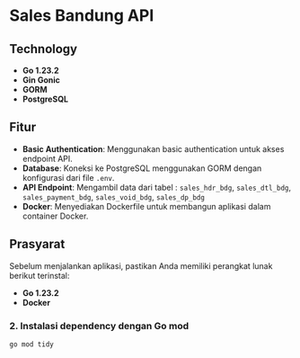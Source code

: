 # Sales Bandung API

## Technology
- **Go 1.23.2**
- **Gin Gonic**
- **GORM**
- **PostgreSQL**

## Fitur
- **Basic Authentication**: Menggunakan basic authentication untuk akses endpoint API.
- **Database**: Koneksi ke PostgreSQL menggunakan GORM dengan konfigurasi dari file `.env`.
- **API Endpoint**: Mengambil data dari tabel :
                    `sales_hdr_bdg`, 
                    `sales_dtl_bdg`, 
                    `sales_payment_bdg`, 
                    `sales_void_bdg`, 
                    `sales_dp_bdg`
- **Docker**: Menyediakan Dockerfile untuk membangun aplikasi dalam container Docker.

## Prasyarat

Sebelum menjalankan aplikasi, pastikan Anda memiliki perangkat lunak berikut terinstal:
- **Go 1.23.2** 
- **Docker** 

### 2. **Instalasi dependency dengan Go mod**

```bash
go mod tidy